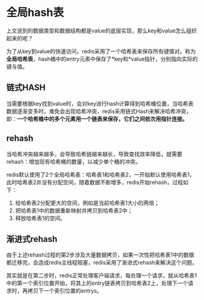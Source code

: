 # 全局hash表

上文说到的数据类型和数据结构都是value的底层实现，那么key和value怎么组织起来的呢？

为了从key到value的快速访问，redis采用了一个哈希表来保存所有键值对。称为**全局哈希表**，hash桶中的entry元素中保存了\*key和\*value指针，分别指向实际的键与值。

## 链式HASH

当需要根据key找到value时，会对key进行hash计算得到哈希桶位置，当哈希表数据逐渐变多时，难免会出现哈希冲突，redis采用链式Hash来解决哈希冲突，即：**一个哈希桶中的多个元素用一个链表来保存，它们之间依次用指针连接。**

## rehash

当哈希冲突越来越多，会导致哈希链越来越长，导致查找效率降低，就需要rehash：增加现有哈希桶的数量，以减少单个桶的冲突。

redis默认使用了2个全局哈希表：哈希表1和哈希表2，一开始默认使用哈希表1，此时哈希表2并没有分配空间，随着数据不断增多，redis开始rehash，过程如下：

1. 给哈希表2分配更大的空间，例如是当前哈希表1大小的两倍；
2. 把哈希表1中的数据重新映射并拷贝到哈希表2中；
3. 释放哈希表1的空间。

## 渐进式rehash

由于上述rehash过程的第2步涉及大量数据拷贝，如果一次性把哈希表1中的数据都迁移完，会造成redis主线程阻塞，redis采用了渐进式rehash来解决这个问题。

其实就是在第二步时，redis正常处理客户端请求，每处理一个请求，就从哈希表1中的第一个索引位置开始，将其上的entry链表拷贝到哈希表2上，处理下一个请求时，再拷贝下一个索引位置的entrys。
